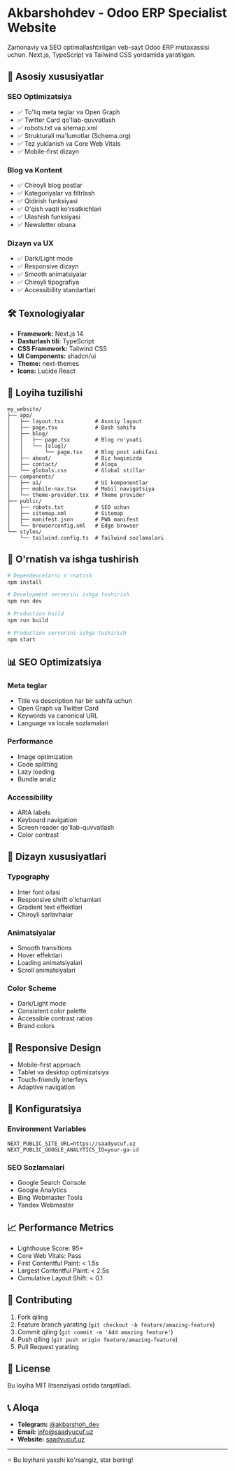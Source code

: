 # Akbarshohdev - Odoo ERP Specialist Website

Zamonaviy va SEO optimallashtirilgan veb-sayt Odoo ERP mutaxassisi uchun. Next.js, TypeScript va Tailwind CSS yordamida yaratilgan.

## 🚀 Asosiy xususiyatlar

### SEO Optimizatsiya
- ✅ To'liq meta teglar va Open Graph
- ✅ Twitter Card qo'llab-quvvatlash
- ✅ robots.txt va sitemap.xml
- ✅ Strukturali ma'lumotlar (Schema.org)
- ✅ Tez yuklanish va Core Web Vitals
- ✅ Mobile-first dizayn

### Blog va Kontent
- ✅ Chiroyli blog postlar
- ✅ Kategoriyalar va filtrlash
- ✅ Qidirish funksiyasi
- ✅ O'qish vaqti ko'rsatkichlari
- ✅ Ulashish funksiyasi
- ✅ Newsletter obuna

### Dizayn va UX
- ✅ Dark/Light mode
- ✅ Responsive dizayn
- ✅ Smooth animatsiyalar
- ✅ Chiroyli tipografiya
- ✅ Accessibility standartlari

## 🛠 Texnologiyalar

- **Framework:** Next.js 14
- **Dasturlash tili:** TypeScript
- **CSS Framework:** Tailwind CSS
- **UI Components:** shadcn/ui
- **Theme:** next-themes
- **Icons:** Lucide React

## 📁 Loyiha tuzilishi

```
my_website/
├── app/
│   ├── layout.tsx          # Asosiy layout
│   ├── page.tsx            # Bosh sahifa
│   ├── blog/
│   │   ├── page.tsx        # Blog ro'yxati
│   │   └── [slug]/
│   │       └── page.tsx    # Blog post sahifasi
│   ├── about/              # Biz haqimizda
│   ├── contact/            # Aloqa
│   └── globals.css         # Global stillar
├── components/
│   ├── ui/                 # UI komponentlar
│   ├── mobile-nav.tsx      # Mobil navigatsiya
│   └── theme-provider.tsx  # Theme provider
├── public/
│   ├── robots.txt          # SEO uchun
│   ├── sitemap.xml         # Sitemap
│   ├── manifest.json       # PWA manifest
│   └── browserconfig.xml   # Edge browser
└── styles/
    └── tailwind.config.ts  # Tailwind sozlamalari
```

## 🚀 O'rnatish va ishga tushirish

```bash
# Dependencelarni o'rnatish
npm install

# Development serverini ishga tushirish
npm run dev

# Production build
npm run build

# Production serverini ishga tushirish
npm start
```

## 📊 SEO Optimizatsiya

### Meta teglar
- Title va description har bir sahifa uchun
- Open Graph va Twitter Card
- Keywords va canonical URL
- Language va locale sozlamalari

### Performance
- Image optimization
- Code splitting
- Lazy loading
- Bundle analiz

### Accessibility
- ARIA labels
- Keyboard navigation
- Screen reader qo'llab-quvvatlash
- Color contrast

## 🎨 Dizayn xususiyatlari

### Typography
- Inter font oilasi
- Responsive shrift o'lchamlari
- Gradient text effektlari
- Chiroyli sarlavhalar

### Animatsiyalar
- Smooth transitions
- Hover effektlari
- Loading animatsiyalari
- Scroll animatsiyalari

### Color Scheme
- Dark/Light mode
- Consistent color palette
- Accessible contrast ratios
- Brand colors

## 📱 Responsive Design

- Mobile-first approach
- Tablet va desktop optimizatsiya
- Touch-friendly interfeys
- Adaptive navigation

## 🔧 Konfiguratsiya

### Environment Variables
```env
NEXT_PUBLIC_SITE_URL=https://saadyucuf.uz
NEXT_PUBLIC_GOOGLE_ANALYTICS_ID=your-ga-id
```

### SEO Sozlamalari
- Google Search Console
- Google Analytics
- Bing Webmaster Tools
- Yandex Webmaster

## 📈 Performance Metrics

- Lighthouse Score: 95+
- Core Web Vitals: Pass
- First Contentful Paint: < 1.5s
- Largest Contentful Paint: < 2.5s
- Cumulative Layout Shift: < 0.1

## 🤝 Contributing

1. Fork qiling
2. Feature branch yarating (`git checkout -b feature/amazing-feature`)
3. Commit qiling (`git commit -m 'Add amazing feature'`)
4. Push qiling (`git push origin feature/amazing-feature`)
5. Pull Request yarating

## 📄 License

Bu loyiha MIT litsenziyasi ostida tarqatiladi.

## 📞 Aloqa

- **Telegram:** [@akbarshoh_dev](https://t.me/akbarshoh_dev)
- **Email:** info@saadyucuf.uz
- **Website:** [saadyucuf.uz](https://saadyucuf.uz)

---

⭐ Bu loyihani yaxshi ko'rsangiz, star bering! 